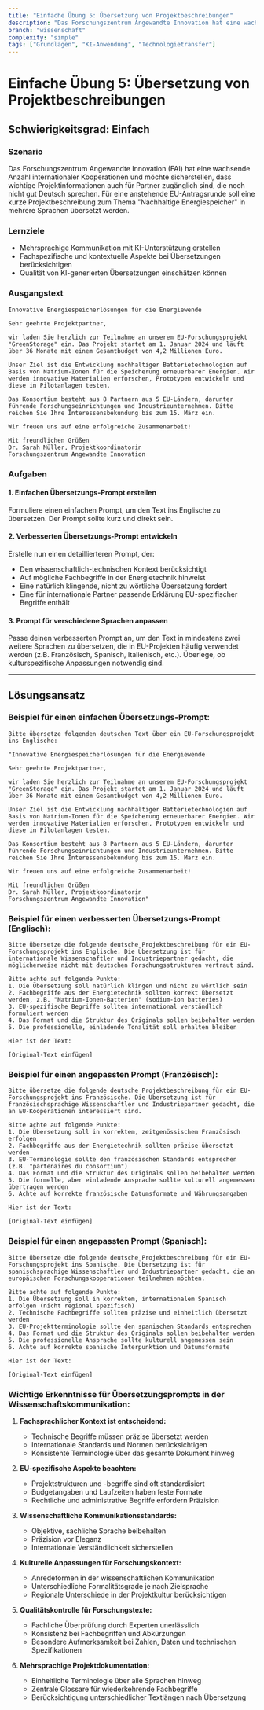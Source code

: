 ```yaml
---
title: "Einfache Übung 5: Übersetzung von Projektbeschreibungen"
description: "Das Forschungszentrum Angewandte Innovation hat eine wachsende Anzahl internationaler Kooperationen und möchte sicherstellen, dass wichtige Projektinformationen auch für Partner zugänglich sind."
branch: "wissenschaft"
complexity: "simple"
tags: ["Grundlagen", "KI-Anwendung", "Technologietransfer"]
---
```


# Einfache Übung 5: Übersetzung von Projektbeschreibungen

## Schwierigkeitsgrad: Einfach  

### Szenario
Das Forschungszentrum Angewandte Innovation (FAI) hat eine wachsende Anzahl internationaler Kooperationen und möchte sicherstellen, dass wichtige Projektinformationen auch für Partner zugänglich sind, die noch nicht gut Deutsch sprechen. Für eine anstehende EU-Antragsrunde soll eine kurze Projektbeschreibung zum Thema "Nachhaltige Energiespeicher" in mehrere Sprachen übersetzt werden.

### Lernziele
- Mehrsprachige Kommunikation mit KI-Unterstützung erstellen
- Fachspezifische und kontextuelle Aspekte bei Übersetzungen berücksichtigen
- Qualität von KI-generierten Übersetzungen einschätzen können

### Ausgangstext

```
Innovative Energiespeicherlösungen für die Energiewende

Sehr geehrte Projektpartner,

wir laden Sie herzlich zur Teilnahme an unserem EU-Forschungsprojekt "GreenStorage" ein. Das Projekt startet am 1. Januar 2024 und läuft über 36 Monate mit einem Gesamtbudget von 4,2 Millionen Euro.

Unser Ziel ist die Entwicklung nachhaltiger Batterietechnologien auf Basis von Natrium-Ionen für die Speicherung erneuerbarer Energien. Wir werden innovative Materialien erforschen, Prototypen entwickeln und diese in Pilotanlagen testen.

Das Konsortium besteht aus 8 Partnern aus 5 EU-Ländern, darunter führende Forschungseinrichtungen und Industrieunternehmen. Bitte reichen Sie Ihre Interessensbekundung bis zum 15. März ein.

Wir freuen uns auf eine erfolgreiche Zusammenarbeit!

Mit freundlichen Grüßen
Dr. Sarah Müller, Projektkoordinatorin
Forschungszentrum Angewandte Innovation
```

### Aufgaben

#### 1. Einfachen Übersetzungs-Prompt erstellen
Formuliere einen einfachen Prompt, um den Text ins Englische zu übersetzen. Der Prompt sollte kurz und direkt sein.

#### 2. Verbesserten Übersetzungs-Prompt entwickeln
Erstelle nun einen detaillierteren Prompt, der:
- Den wissenschaftlich-technischen Kontext berücksichtigt
- Auf mögliche Fachbegriffe in der Energietechnik hinweist
- Eine natürlich klingende, nicht zu wörtliche Übersetzung fordert
- Eine für internationale Partner passende Erklärung EU-spezifischer Begriffe enthält

#### 3. Prompt für verschiedene Sprachen anpassen
Passe deinen verbesserten Prompt an, um den Text in mindestens zwei weitere Sprachen zu übersetzen, die in EU-Projekten häufig verwendet werden (z.B. Französisch, Spanisch, Italienisch, etc.). Überlege, ob kulturspezifische Anpassungen notwendig sind.

---

## Lösungsansatz

### Beispiel für einen einfachen Übersetzungs-Prompt:

```
Bitte übersetze folgenden deutschen Text über ein EU-Forschungsprojekt ins Englische:

"Innovative Energiespeicherlösungen für die Energiewende

Sehr geehrte Projektpartner,

wir laden Sie herzlich zur Teilnahme an unserem EU-Forschungsprojekt "GreenStorage" ein. Das Projekt startet am 1. Januar 2024 und läuft über 36 Monate mit einem Gesamtbudget von 4,2 Millionen Euro.

Unser Ziel ist die Entwicklung nachhaltiger Batterietechnologien auf Basis von Natrium-Ionen für die Speicherung erneuerbarer Energien. Wir werden innovative Materialien erforschen, Prototypen entwickeln und diese in Pilotanlagen testen.

Das Konsortium besteht aus 8 Partnern aus 5 EU-Ländern, darunter führende Forschungseinrichtungen und Industrieunternehmen. Bitte reichen Sie Ihre Interessensbekundung bis zum 15. März ein.

Wir freuen uns auf eine erfolgreiche Zusammenarbeit!

Mit freundlichen Grüßen
Dr. Sarah Müller, Projektkoordinatorin
Forschungszentrum Angewandte Innovation"
```

### Beispiel für einen verbesserten Übersetzungs-Prompt (Englisch):

```
Bitte übersetze die folgende deutsche Projektbeschreibung für ein EU-Forschungsprojekt ins Englische. Die Übersetzung ist für internationale Wissenschaftler und Industriepartner gedacht, die möglicherweise nicht mit deutschen Forschungsstrukturen vertraut sind.

Bitte achte auf folgende Punkte:
1. Die Übersetzung soll natürlich klingen und nicht zu wörtlich sein
2. Fachbegriffe aus der Energietechnik sollten korrekt übersetzt werden, z.B. "Natrium-Ionen-Batterien" (sodium-ion batteries)
3. EU-spezifische Begriffe sollten international verständlich formuliert werden
4. Das Format und die Struktur des Originals sollen beibehalten werden
5. Die professionelle, einladende Tonalität soll erhalten bleiben

Hier ist der Text:

[Original-Text einfügen]
```

### Beispiel für einen angepassten Prompt (Französisch):

```
Bitte übersetze die folgende deutsche Projektbeschreibung für ein EU-Forschungsprojekt ins Französische. Die Übersetzung ist für französischsprachige Wissenschaftler und Industriepartner gedacht, die an EU-Kooperationen interessiert sind.

Bitte achte auf folgende Punkte:
1. Die Übersetzung soll in korrektem, zeitgenössischem Französisch erfolgen
2. Fachbegriffe aus der Energietechnik sollten präzise übersetzt werden
3. EU-Terminologie sollte den französischen Standards entsprechen (z.B. "partenaires du consortium")
4. Das Format und die Struktur des Originals sollen beibehalten werden
5. Die formelle, aber einladende Ansprache sollte kulturell angemessen übertragen werden
6. Achte auf korrekte französische Datumsformate und Währungsangaben

Hier ist der Text:

[Original-Text einfügen]
```

### Beispiel für einen angepassten Prompt (Spanisch):

```
Bitte übersetze die folgende deutsche Projektbeschreibung für ein EU-Forschungsprojekt ins Spanische. Die Übersetzung ist für spanischsprachige Wissenschaftler und Industriepartner gedacht, die an europäischen Forschungskooperationen teilnehmen möchten.

Bitte achte auf folgende Punkte:
1. Die Übersetzung soll in korrektem, internationalem Spanisch erfolgen (nicht regional spezifisch)
2. Technische Fachbegriffe sollten präzise und einheitlich übersetzt werden
3. EU-Projektterminologie sollte den spanischen Standards entsprechen
4. Das Format und die Struktur des Originals sollen beibehalten werden
5. Die professionelle Ansprache sollte kulturell angemessen sein
6. Achte auf korrekte spanische Interpunktion und Datumsformate

Hier ist der Text:

[Original-Text einfügen]
```

### Wichtige Erkenntnisse für Übersetzungsprompts in der Wissenschaftskommunikation:

1. **Fachsprachlicher Kontext ist entscheidend:**
   - Technische Begriffe müssen präzise übersetzt werden
   - Internationale Standards und Normen berücksichtigen
   - Konsistente Terminologie über das gesamte Dokument hinweg

2. **EU-spezifische Aspekte beachten:**
   - Projektstrukturen und -begriffe sind oft standardisiert
   - Budgetangaben und Laufzeiten haben feste Formate
   - Rechtliche und administrative Begriffe erfordern Präzision

3. **Wissenschaftliche Kommunikationsstandards:**
   - Objektive, sachliche Sprache beibehalten
   - Präzision vor Eleganz
   - Internationale Verständlichkeit sicherstellen

4. **Kulturelle Anpassungen für Forschungskontext:**
   - Anredeformen in der wissenschaftlichen Kommunikation
   - Unterschiedliche Formalitätsgrade je nach Zielsprache
   - Regionale Unterschiede in der Projektkultur berücksichtigen

5. **Qualitätskontrolle für Forschungstexte:**
   - Fachliche Überprüfung durch Experten unerlässlich
   - Konsistenz bei Fachbegriffen und Abkürzungen
   - Besondere Aufmerksamkeit bei Zahlen, Daten und technischen Spezifikationen

6. **Mehrsprachige Projektdokumentation:**
   - Einheitliche Terminologie über alle Sprachen hinweg
   - Zentrale Glossare für wiederkehrende Fachbegriffe
   - Berücksichtigung unterschiedlicher Textlängen nach Übersetzung
